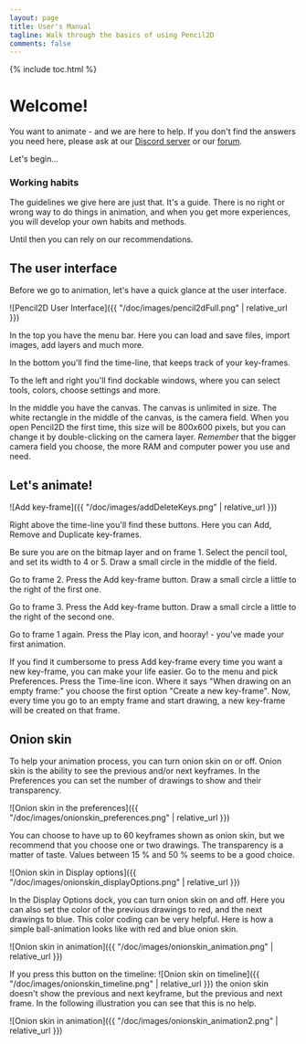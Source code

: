```yaml
---
layout: page
title: User's Manual
tagline: Walk through the basics of using Pencil2D 
comments: false
---
```


{% include toc.html %}

# Welcome! #
You want to animate - and we are here to help. If you don't find the answers you need here, please ask at our [Discord server](https://discordapp.com/invite/8FxdV2g) or our [forum](https://discuss.pencil2d.org/).

Let's begin...
### Working habits ###
The guidelines we give here are just that. It's a guide. There is no right or wrong way to do things in animation, and when you get more experiences, you will develop your own habits and methods.

Until then you can rely on our recommendations.
## The user interface ##
Before we go to animation, let's have a quick glance at the user interface. 

![Pencil2D User Interface]({{ "/doc/images/pencil2dFull.png" | relative_url }})

In the top you have the menu bar. Here you can load and save files, import images, add layers and much more.

In the bottom you'll find the time-line, that keeps track of your key-frames. 

To the left and right you'll find dockable windows, where you can select tools, colors, choose settings and more. 

In the middle you have the canvas. The canvas is unlimited in size. The white rectangle in the middle of the canvas, is the camera field. When you open Pencil2D the first time, this size will be 800x600 pixels, but you can change it by double-clicking on the camera layer. *Remember* that the bigger camera field you choose, the more RAM and computer power you use and need.
## Let's animate! ##

![Add key-frame]({{ "/doc/images/addDeleteKeys.png" | relative_url }})

Right above the time-line you'll find these buttons.  Here you can Add, Remove and Duplicate key-frames.

Be sure you are on the bitmap layer and on frame 1. Select the pencil tool, and set its width to 4 or 5. Draw a small circle in the middle of the field.

Go to frame 2. Press the Add key-frame button. Draw a small circle a little to the right of the first one.

Go to frame 3. Press the Add key-frame button. Draw a small circle a little to the right of the second one.

Go to frame 1 again. Press the Play icon, and hooray! - you've made your first animation.

If you find it cumbersome to press Add key-frame every time you want a new key-frame, you can make your life easier. Go to the menu and pick Preferences. Press the Time-line icon. Where it says "When drawing on an empty frame:" you choose the first option "Create a new key-frame". Now, every time you go to an empty frame and start drawing, a new key-frame will be created on that frame.

## Onion skin ##

To help your animation process, you can turn onion skin on or off. Onion skin is the ability to see the previous and/or next keyframes. In the Preferences you can set the number of drawings to show and their transparency.

![Onion skin in the preferences]({{ "/doc/images/onionskin_preferences.png" | relative_url }})

You can choose to have up to 60 keyframes shown as onion skin, but we recommend that you choose one or two drawings. The transparency is a matter of taste. Values between 15 % and 50 % seems to be a good choice.

![Onion skin in Display options]({{ "/doc/images/onionskin_displayOptions.png" | relative_url }})

In the Display Options dock, you can turn onion skin on and off. Here you can also set the color of the previous drawings to red, and the next drawings to blue. This color coding can be very helpful. Here is how a simple ball-animation looks like with red and blue onion skin.

![Onion skin in animation]({{ "/doc/images/onionskin_animation.png" | relative_url }})

If you press this button on the timeline: ![Onion skin on timeline]({{ "/doc/images/onionskin_timeline.png" | relative_url }}) the onion skin doesn't show the previous and next keyframe, but the previous and next frame. In the following illustration you can see that this is no help.

![Onion skin in animation]({{ "/doc/images/onionskin_animation2.png" | relative_url }})

